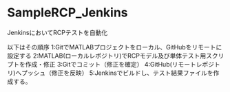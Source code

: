 # SampleRCP_Jenkins
JenkinsにおいてRCPテストを自動化

以下はその順序
1:GitでMATLABプロジェクトをローカル、GitHubをリモートに設定する
2:MATLAB(ローカルレポジトリ)でRCPモデル及び単体テスト用スクリプトを作成・修正
3:Gitでコミット（修正を確定）
4:GitHub(リモートレポジトリ)へプッシュ（修正を反映）
5:Jenkinsでビルドし、テスト結果ファイルを作成する。